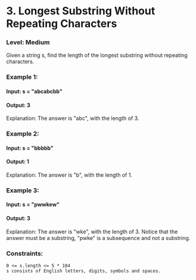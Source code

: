 # 3. Longest Substring Without Repeating Characters

### Level: Medium

Given a string s, find the length of the longest substring without repeating characters.

### Example 1:

#### Input: s = "abcabcbb"
#### Output: 3
Explanation: The answer is "abc", with the length of 3.


### Example 2:

#### Input: s = "bbbbb"
#### Output: 1
Explanation: The answer is "b", with the length of 1.


### Example 3:

#### Input: s = "pwwkew"
#### Output: 3
Explanation: The answer is "wke", with the length of 3.
Notice that the answer must be a substring, "pwke" is a subsequence and not a substring.
 

### Constraints:

```JS
0 <= s.length <= 5 * 104
s consists of English letters, digits, symbols and spaces.
```